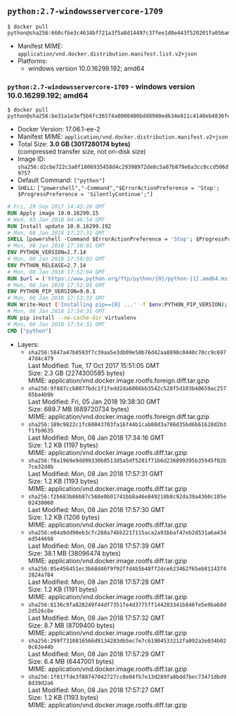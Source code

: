 ## `python:2.7-windowsservercore-1709`

```console
$ docker pull python@sha256:660cfbe3c4634bf721a3f5a8d14497c37fee1d0e443f520201fa056a6d215ce0
```

-	Manifest MIME: `application/vnd.docker.distribution.manifest.list.v2+json`
-	Platforms:
	-	windows version 10.0.16299.192; amd64

### `python:2.7-windowsservercore-1709` - windows version 10.0.16299.192; amd64

```console
$ docker pull python@sha256:be31a1e3ef5b6fc36574a0008480bdd8980ed634e811c4140eb4836feb617fee
```

-	Docker Version: 17.06.1-ee-2
-	Manifest MIME: `application/vnd.docker.distribution.manifest.v2+json`
-	Total Size: **3.0 GB (3017280174 bytes)**  
	(compressed transfer size, not on-disk size)
-	Image ID: `sha256:d2cbe722c3a0f1806935458d4c29398972de8c5a07b879e6a3cc0ccd506d9757`
-	Default Command: `["python"]`
-	`SHELL`: `["powershell","-Command","$ErrorActionPreference = 'Stop'; $ProgressPreference = 'SilentlyContinue';"]`

```dockerfile
# Fri, 29 Sep 2017 14:43:28 GMT
RUN Apply image 10.0.16299.15
# Wed, 03 Jan 2018 04:46:54 GMT
RUN Install update 10.0.16299.192
# Mon, 08 Jan 2018 17:27:32 GMT
SHELL [powershell -Command $ErrorActionPreference = 'Stop'; $ProgressPreference = 'SilentlyContinue';]
# Mon, 08 Jan 2018 17:50:01 GMT
ENV PYTHON_VERSION=2.7.14
# Mon, 08 Jan 2018 17:50:02 GMT
ENV PYTHON_RELEASE=2.7.14
# Mon, 08 Jan 2018 17:52:04 GMT
RUN $url = ('https://www.python.org/ftp/python/{0}/python-{1}.amd64.msi' -f $env:PYTHON_RELEASE, $env:PYTHON_VERSION); 	Write-Host ('Downloading {0} ...' -f $url); 	Invoke-WebRequest -Uri $url -OutFile 'python.msi'; 		Write-Host 'Installing ...'; 	Start-Process msiexec -Wait 		-ArgumentList @( 			'/i', 			'python.msi', 			'/quiet', 			'/qn', 			'TARGETDIR=C:\Python', 			'ALLUSERS=1', 			'ADDLOCAL=DefaultFeature,Extensions,TclTk,Tools,PrependPath' 		); 		$env:PATH = [Environment]::GetEnvironmentVariable('PATH', [EnvironmentVariableTarget]::Machine); 		Write-Host 'Verifying install ...'; 	Write-Host '  python --version'; python --version; 		Write-Host 'Removing ...'; 	Remove-Item python.msi -Force; 		Write-Host 'Complete.';
# Mon, 08 Jan 2018 17:52:05 GMT
ENV PYTHON_PIP_VERSION=9.0.1
# Mon, 08 Jan 2018 17:53:33 GMT
RUN Write-Host ('Installing pip=={0} ...' -f $env:PYTHON_PIP_VERSION); 	[Net.ServicePointManager]::SecurityProtocol = [Net.SecurityProtocolType]::Tls12; 	Invoke-WebRequest -Uri 'https://bootstrap.pypa.io/get-pip.py' -OutFile 'get-pip.py'; 	python get-pip.py 		--disable-pip-version-check 		--no-cache-dir 		('pip=={0}' -f $env:PYTHON_PIP_VERSION) 	; 	Remove-Item get-pip.py -Force; 		Write-Host 'Verifying pip install ...'; 	pip --version; 		Write-Host 'Complete.';
# Mon, 08 Jan 2018 17:54:31 GMT
RUN pip install --no-cache-dir virtualenv
# Mon, 08 Jan 2018 17:54:31 GMT
CMD ["python"]
```

-	Layers:
	-	`sha256:5847a47b8593f7c39aa5e3db09e50b76d42aa8898c0440c70cc9c69747d4c479`  
		Last Modified: Tue, 17 Oct 2017 15:51:05 GMT  
		Size: 2.3 GB (2274300585 bytes)  
		MIME: application/vnd.docker.image.rootfs.foreign.diff.tar.gzip
	-	`sha256:9f887ccb8077bdc1f1fedd2da6066bb3542c528f5d103b40659ac25785ba4b9b`  
		Last Modified: Fri, 05 Jan 2018 19:38:30 GMT  
		Size: 689.7 MB (689720734 bytes)  
		MIME: application/vnd.docker.image.rootfs.foreign.diff.tar.gzip
	-	`sha256:189c9822c1fc60043703fa16f44b1cab80d3a786d35bd6b61628d2b3f1fb9635`  
		Last Modified: Mon, 08 Jan 2018 17:34:16 GMT  
		Size: 1.2 KB (1197 bytes)  
		MIME: application/vnd.docker.image.rootfs.diff.tar.gzip
	-	`sha256:f8a1969e9dd99330b0513d5a5df5281f71b6d236899395b35945f02b7ce32d4b`  
		Last Modified: Mon, 08 Jan 2018 17:57:31 GMT  
		Size: 1.2 KB (1193 bytes)  
		MIME: application/vnd.docker.image.rootfs.diff.tar.gzip
	-	`sha256:f2b683b86b87c568e0b01741bb8a46e849218b8c92da39a4360c105e02430060`  
		Last Modified: Mon, 08 Jan 2018 17:57:30 GMT  
		Size: 1.2 KB (1206 bytes)  
		MIME: application/vnd.docker.image.rootfs.diff.tar.gzip
	-	`sha256:e04a9dd90eb3cfc288a74bb2217115aca2a91bbaf47eb2d531a6a434ed544698`  
		Last Modified: Mon, 08 Jan 2018 17:57:39 GMT  
		Size: 38.1 MB (38096474 bytes)  
		MIME: application/vnd.docker.image.rootfs.diff.tar.gzip
	-	`sha256:85e456451ec3b68d46f9f92ffd4b5b48ff2dce623462f65eb81143742824a784`  
		Last Modified: Mon, 08 Jan 2018 17:57:28 GMT  
		Size: 1.2 KB (1191 bytes)  
		MIME: application/vnd.docker.image.rootfs.diff.tar.gzip
	-	`sha256:8136c9fa828249f44df7351fe4d3775ff144203341b846fe5e9ba68d2d526c0e`  
		Last Modified: Mon, 08 Jan 2018 17:57:32 GMT  
		Size: 8.7 MB (8709400 bytes)  
		MIME: application/vnd.docker.image.rootfs.diff.tar.gzip
	-	`sha256:299f7310816566d9134283db5ec7e7c61904533212fa092a3e034b020c63e44b`  
		Last Modified: Mon, 08 Jan 2018 17:57:29 GMT  
		Size: 6.4 MB (6447001 bytes)  
		MIME: application/vnd.docker.image.rootfs.diff.tar.gzip
	-	`sha256:1f017fde3f88747042727cc0e04fb7e13d289fa8bdd7bec73471dbd98d39d2a6`  
		Last Modified: Mon, 08 Jan 2018 17:57:27 GMT  
		Size: 1.2 KB (1193 bytes)  
		MIME: application/vnd.docker.image.rootfs.diff.tar.gzip

